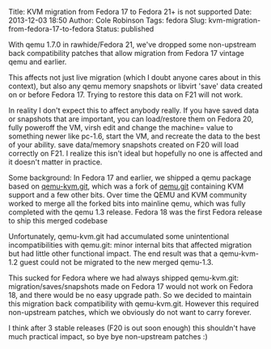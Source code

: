 Title: KVM migration from Fedora 17 to Fedora 21+ is not supported
Date: 2013-12-03 18:50
Author: Cole Robinson
Tags: fedora
Slug: kvm-migration-from-fedora-17-to-fedora
Status: published

With qemu 1.7.0 in rawhide/Fedora 21, we've dropped some non-upstream back compatibility patches that allow migration from Fedora 17 vintage qemu and earlier.

This affects not just live migration (which I doubt anyone cares about in this context), but also any qemu memory snapshots or libvirt 'save' data created on or before Fedora 17. Trying to restore this data on F21 will not work.

In reality I don't expect this to affect anybody really. If you have saved data or snapshots that are important, you can load/restore them on Fedora 20, fully poweroff the VM, virsh edit and change the machine= value to something newer like pc-1.6, start the VM, and recreate the data to the best of your ability. save data/memory snapshots created on F20 will load correctly on F21. I realize this isn't ideal but hopefully no one is affected and it doesn't matter in practice.

Some background: In Fedora 17 and earlier, we shipped a qemu package based on [qemu-kvm.git](https://git.kernel.org/cgit/virt/kvm/qemu-kvm.git), which was a fork of [qemu.git](https://git.qemu.org/qemu.git) containing KVM support and a few other bits. Over time the QEMU and KVM community worked to merge all the forked bits into mainline qemu, which was fully completed with the qemu 1.3 release. Fedora 18 was the first Fedora release to ship this merged codebase

Unfortunately, qemu-kvm.git had accumulated some unintentional incompatibilities with qemu.git: minor internal bits that affected migration but had little other functional impact. The end result was that a qemu-kvm-1.2 guest could not be migrated to the new merged qemu-1.3.

This sucked for Fedora where we had always shipped qemu-kvm.git: migration/saves/snapshots made on Fedora 17 would not work on Fedora 18, and there would be no easy upgrade path. So we decided to maintain this migration back compatibility with qemu-kvm.git. However this required non-upstream patches, which we obviously do not want to carry forever.

I think after 3 stable releases (F20 is out soon enough) this shouldn't have much practical impact, so bye bye non-upstream patches :)
